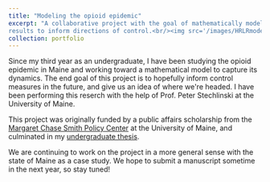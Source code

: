 ```yaml
---
title: "Modeling the opioid epidemic"
excerpt: "A collaborative project with the goal of mathematically modeling the opioid epidemic at the state level and using the 
results to inform directions of control.<br/><img src='/images/HRLRmodel_resize.png'>"
collection: portfolio
---
```


Since my third year as an undergraduate, I have been studying the opioid epidemic in Maine
and working toward a mathematical model to capture its dynamics. The end goal of this 
project is to hopefully inform control measures in the future, and give us an idea of where we're headed.
I have been performing this reserch with the help of Prof. Peter Stechlinski at the University of Maine.

This project was originally funded by a public affairs scholarship from the
<a href="https://mcspolicycenter.umaine.edu/" target="_blank"  rel="noopener noreferrer">Margaret Chase Smith Policy Center</a> at
the University of Maine, and culminated in my 
<a href="https://digitalcommons.library.umaine.edu/honors/630/" target="_blank"  rel="noopener noreferrer">undergraduate thesis</a>.

We are continuing to work on the project in a more general sense with the state of Maine as a case study. We hope
to submit a manuscript sometime in the next year, so stay tuned!
